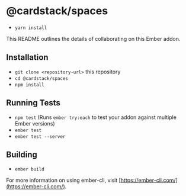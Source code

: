 # @cardstack/spaces
* `yarn install`

This README outlines the details of collaborating on this Ember addon.

## Installation

* `git clone <repository-url>` this repository
* `cd @cardstack/spaces`
* `npm install`


## Running Tests

* `npm test` (Runs `ember try:each` to test your addon against multiple Ember versions)
* `ember test`
* `ember test --server`

## Building

* `ember build`

For more information on using ember-cli, visit [https://ember-cli.com/](https://ember-cli.com/).
